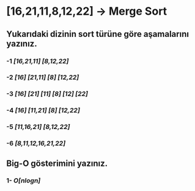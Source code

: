 # [16,21,11,8,12,22] -> Merge Sort

## Yukarıdaki dizinin sort türüne göre aşamalarını yazınız.

### -1 *[16,21,11]* *[8,12,22]*<br />
### -2 *[16]* *[21,11]* *[8]* *[12,22]*<br />
### -3 *[16]* *[21]* *[11]* *[8]* *[12]* *[22]*<br />
### -4 *[16]* *[11,21]*     *[8]* *[12,22]* <br />
### -5 *[11,16,21]*     *[8,12,22]* <br />
### -6 *[8,11,12,16,21,22]* 

## Big-O gösterimini yazınız.

### 1- *O[nlogn]*